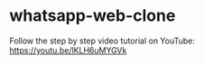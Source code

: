 # whatsapp-web-clone

Follow the step by step video tutorial on YouTube: https://youtu.be/lKLH6uMYGVk
